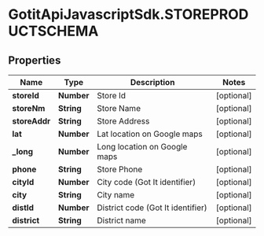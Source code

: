 # GotitApiJavascriptSdk.STOREPRODUCTSCHEMA

## Properties

Name | Type | Description | Notes
------------ | ------------- | ------------- | -------------
**storeId** | **Number** | Store Id | [optional] 
**storeNm** | **String** | Store Name | [optional] 
**storeAddr** | **String** | Store Address | [optional] 
**lat** | **Number** | Lat location on Google maps | [optional] 
**_long** | **Number** | Long location on Google maps | [optional] 
**phone** | **String** | Store Phone | [optional] 
**cityId** | **Number** | City code (Got It identifier) | [optional] 
**city** | **String** | City name | [optional] 
**distId** | **Number** | District code (Got It identifier) | [optional] 
**district** | **String** | District name | [optional] 


